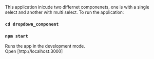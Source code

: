 This application inlcude two differnet componenets, one is with a single select and another with multi select.
To run the application:

### `cd dropdown_component`

### `npm start`

Runs the app in the development mode.\
Open [http://localhost:3000]
